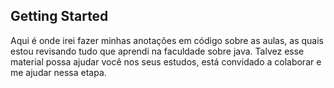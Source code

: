 ## Getting Started

Aqui é onde irei fazer minhas anotações em código sobre as aulas, as quais estou revisando tudo que aprendi na faculdade sobre java. Talvez esse material possa ajudar você nos seus estudos, está convidado a colaborar e me ajudar nessa etapa.
